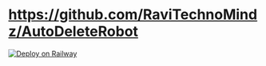 # https://github.com/RaviTechnoMindz/AutoDeleteRobot
[![Deploy on Railway](https://railway.app/button.svg)](https://railway.app/new/template/gZ33sA?referralCode=NxoimP)
